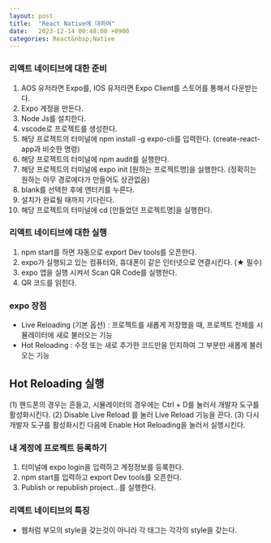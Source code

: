 ```yaml
---
layout: post
title:  "React Native에 대하여"
date:   2023-12-14 00:48:00 +0900
categories: React&nbsp;Native
---
```


### 리액트 네이티브에 대한 준비

01. AOS 유저라면 Expo를, IOS 유저라면 Expo Client를 스토어를 통해서 다운받는다.
02. Expo 계정을 만든다.
03. Node Js를 설치한다.
04. vscode로 프로젝트를 생성한다.
05. 해당 프로젝트의 터미널에 npm install -g expo-cli를 입력한다. (create-react-app과 비슷한 명령)
06. 해당 프로젝트의 터미널에 npm audit를 실행한다.
07. 해당 프로젝트의 터미널에 expo init [원하는 프로젝트명]을 실행한다. (정확히는 원하는 아무 경로에다가 만들어도 상관없음)
08. blank를 선택한 후에 엔터키를 누른다.
09. 설치가 완료될 때까지 기다린다.
10. 해당 프로젝트의 터미널에 cd [만들었던 프로젝트명]을 실행한다.

### 리액트 네이티브에 대한 실행

1. npm start를 하면 자동으로 export Dev tools를 오픈한다.
2. expo가 실행되고 있는 컴퓨터와, 휴대폰이 같은 인터넷으로 연결시킨다. (★ 필수)
3. expo 앱을 실행 시켜서 Scan QR Code를 실행한다.
4. QR 코드를 읽힌다.

### expo 장점

- Live Reloading (기본 옵션) : 프로젝트를 새롭게 저장했을 때, 프로젝트 전체를 시뮬레이터에 새로 불러오는 기능
- Hot Reloading : 수정 또는 새로 추가한 코드만을 인지하여 그 부분만 새롭게 불러오는 기능
    
## Hot Reloading 실행
(1) 핸드폰의 경우는 흔들고, 시뮬레이터의 경우에는 Ctrl + D를 눌러서 개발자 도구를 활성화시킨다.
(2) Disable Live Reload 를 눌러 Live Reload 기능을 끈다.
(3) 다시 개발자 도구를 활성화시킨 다음에 Enable Hot Reloading을 눌러서 실행시킨다.

### 내 계정에 프로젝트 등록하기
1. 터미널에 expo login을 입력하고 계정정보를 등록한다.
2. npm start를 입력하고 export Dev tools를 오픈한다.
3. Publish or republish project…를 실행한다.

### 리액트 네이티브의 특징

- 웹처럼 부모의 style을 갖는것이 아니라 각 태그는 각각의 style을 갖는다.

